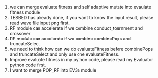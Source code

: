 1. we can merge evaluate fitness and self adaptive mutate into evaulate fitness module
2. TESBED has already done, if you want to know the input result, please read wave file input png first.
3. RF module can accelerate if we combine conduct_tournment and crossover
4. RF module can accelerate if we combine combinePops and truncateSelect
5. we need to think how can we do evaluateFitness before combinePops and truncateSelect and only use one evaluateFitness.
6. Improve evaluate fitness in my python code, please read my Evaluator python code first.
7. I want to merge POP_RF into EV3a module